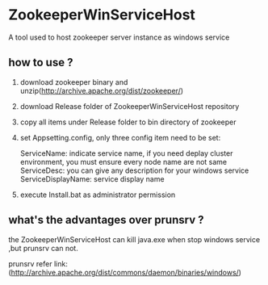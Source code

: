 # ZookeeperWinServiceHost

A tool used to host zookeeper server instance as windows service

## how to use ?

1. download zookeeper binary and unzip(http://archive.apache.org/dist/zookeeper/)
2. download Release folder of ZookeeperWinServiceHost repository
3. copy all items under Release folder to bin directory of zookeeper
4. set Appsetting.config,
  only three config item need to be set:
  
   ServiceName: indicate service name, if you need deplay cluster environment, you must ensure every node name are not same  
   ServiceDesc: you can give any description for your windows service  
   ServiceDisplayName: service display name 
  
5. execute Install.bat as administrator permission



   


## what's the advantages over prunsrv ?

the ZookeeperWinServiceHost can kill java.exe when stop windows service ,but prunsrv can not.

prunsrv refer link:(http://archive.apache.org/dist/commons/daemon/binaries/windows/)
